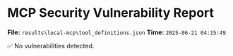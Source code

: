 # MCP Security Vulnerability Report
**File:** `results\local-mcp\tool_definitions.json`
**Time:** `2025-06-21 04:15:49`

✅ No vulnerabilities detected.